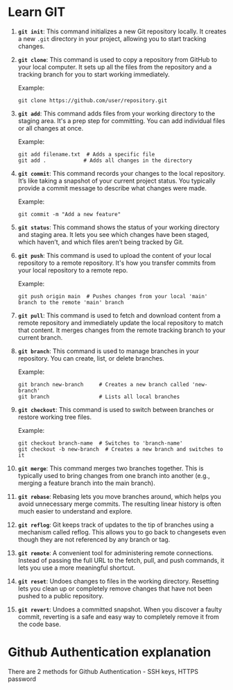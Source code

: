 # Learn GIT

1. **`git init`**: This command initializes a new Git repository locally. It creates a new `.git` directory in your project, allowing you to start tracking changes.

2. **`git clone`**: This command is used to copy a repository from GitHub to your local computer. It sets up all the files from the repository and a tracking branch for you to start working immediately.

   Example:
   ```
   git clone https://github.com/user/repository.git
   ```

3. **`git add`**: This command adds files from your working directory to the staging area. It's a prep step for committing. You can add individual files or all changes at once.

   Example:
   ```
   git add filename.txt  # Adds a specific file
   git add .            # Adds all changes in the directory
   ```

4. **`git commit`**: This command records your changes to the local repository. It’s like taking a snapshot of your current project status. You typically provide a commit message to describe what changes were made.

   Example:
   ```
   git commit -m "Add a new feature"
   ```

5. **`git status`**: This command shows the status of your working directory and staging area. It lets you see which changes have been staged, which haven’t, and which files aren’t being tracked by Git.

6. **`git push`**: This command is used to upload the content of your local repository to a remote repository. It's how you transfer commits from your local repository to a remote repo.

   Example:
   ```
   git push origin main  # Pushes changes from your local 'main' branch to the remote 'main' branch
   ```

7. **`git pull`**: This command is used to fetch and download content from a remote repository and immediately update the local repository to match that content. It merges changes from the remote tracking branch to your current branch.

8. **`git branch`**: This command is used to manage branches in your repository. You can create, list, or delete branches.

   Example:
   ```
   git branch new-branch     # Creates a new branch called 'new-branch'
   git branch                # Lists all local branches
   ```

9. **`git checkout`**: This command is used to switch between branches or restore working tree files.

   Example:
   ```
   git checkout branch-name  # Switches to 'branch-name'
   git checkout -b new-branch  # Creates a new branch and switches to it
   ```

10. **`git merge`**: This command merges two branches together. This is typically used to bring changes from one branch into another (e.g., merging a feature branch into the main branch).

11. **`git rebase`**: Rebasing lets you move branches around, which helps you avoid unnecessary merge commits. The resulting linear history is often much easier to understand and explore.

12. **`git reflog`**: Git keeps track of updates to the tip of branches using a mechanism called reflog. This allows you to go back to changesets even though they are not referenced by any branch or tag.

12. **`git remote`**: A convenient tool for administering remote connections. Instead of passing the full URL to the fetch, pull, and push commands, it lets you use a more meaningful shortcut.

12. **`git reset`**: Undoes changes to files in the working directory. Resetting lets you clean up or completely remove changes that have not been pushed to a public repository.

12. **`git revert`**: Undoes a committed snapshot. When you discover a faulty commit, reverting is a safe and easy way to completely remove it from the code base.



# Github Authentication explanation

There are 2 methods for Github Authentication - SSH keys, HTTPS password
